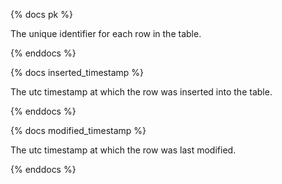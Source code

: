 {% docs pk %}

The unique identifier for each row in the table.

{% enddocs %}

{% docs inserted_timestamp %}

The utc timestamp at which the row was inserted into the table.

{% enddocs %}

{% docs modified_timestamp %}

The utc timestamp at which the row was last modified.

{% enddocs %}
